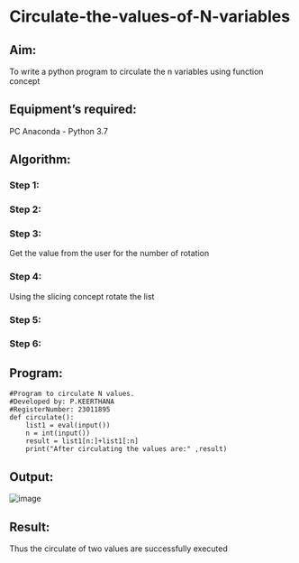 # Circulate-the-values-of-N-variables
## Aim:
To write a python program to circulate the n variables using function concept
## Equipment’s required:
PC
Anaconda - Python 3.7
## Algorithm: 
### Step 1: 
### Step 2: 
### Step 3: 
Get the value from the user for the number of rotation
### Step 4: 
Using the slicing concept rotate the list

### Step 5: 
### Step 6: 
## Program:
```
#Program to circulate N values.
#Developed by: P.KEERTHANA
#RegisterNumber: 23011895
def circulate():
    list1 = eval(input())
    n = int(input())
    result = list1[n:]+list1[:n]
    print("After circulating the values are:" ,result)
```
## Output:
![image](https://github.com/keerthanapillaram/Circulate-the-values-of-N-variables/assets/145743072/1ae70615-5e0a-4d19-8b99-76100f4e0009)


## Result:
Thus the circulate of two values are successfully executed

